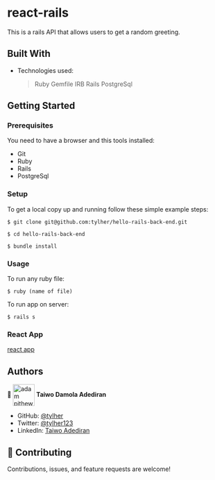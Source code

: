 # react-rails
This is a rails API that allows users to get a random greeting.
## Built With

- Technologies used:
  > Ruby
  > Gemfile
  > IRB
  > Rails
  > PostgreSql
  

## Getting Started

### Prerequisites

You need to have a browser and this tools installed:

- Git
- Ruby
- Rails
- PostgreSql

### Setup

To get a local copy up and running follow these simple example steps:

```
$ git clone git@github.com:tylher/hello-rails-back-end.git
```

```
$ cd hello-rails-back-end
```

```
$ bundle install
```

### Usage

To run any ruby file:

```
$ ruby (name of file)
```

To run app on server:
```
$ rails s
```

### React App
[react app](https://github.com/tylher/hello-rails-front-end)


## Authors

👤 <a href="https://github.com/tylher" target="blank"><img align="center"
      src="https://user-images.githubusercontent.com/57408419/163676887-390d6032-6720-42bb-ad16-f8e199d6f2fa.jpg"
      alt="adam pithewan" height="50" width="50"/></a> **Taiwo Damola Adediran**

- GitHub: [@tylher](https://github.com/tylher)
- Twitter: [@tylher123](https://twitter.com/tylher123)
- LinkedIn: [Taiwo Adediran](https://www.linkedin.com/in/taiwo-adediran-327654127/)

## 🤝 Contributing

Contributions, issues, and feature requests are welcome!
